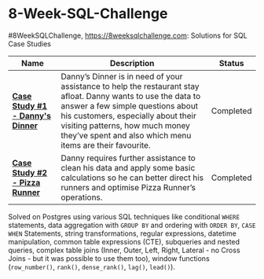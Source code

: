 # 8-Week-SQL-Challenge
#8WeekSQLChallenge, https://8weeksqlchallenge.com: Solutions for SQL Case Studies

| Name                                       | Description                                                                                                                                                                                                                                                                                                                                                                                                                                        | Status               |
|--------------------------------------------|----------------------------------------------------------------------------------------------------------------------------------------------------------------------------------------------------------------------------------------------------------------------------------------------------------------------------------------------------------------------------------------------------------------------------------------------------|---------------------|
| **[Case Study #1 - Danny's Dinner](https://github.com/vanle2604/8_Week_SQL_Challenge/tree/main/Case%20Study%20%231%20-%20Danny's%20Diner)** | Danny’s Dinner is in need of your assistance to help the restaurant stay afloat. Danny wants to use the data to answer a few simple questions about his customers, especially about their visiting patterns, how much money they’ve spent and also which menu items are their favourite. | Completed |
| **[Case Study #2 - Pizza Runner](https://github.com/vanle2604/8_Week_SQL_Challenge/tree/main/Case%20Study%20%232%20-%20Pizza%20Runner)**               | Danny requires further assistance to clean his data and apply some basic calculations so he can better direct his runners and optimise Pizza Runner’s operations. | Completed  |


Solved on Postgres using various SQL techniques like conditional `WHERE` statements, data aggregation with `GROUP BY` and ordering with `ORDER BY`, `CASE WHEN` Statements, string transformations, regular expressions, datetime manipulation, common table expressions (CTE), subqueries and nested queries, complex table joins (Inner, Outer, Left, Right, Lateral - no Cross Joins - but it was possible to use them too), window functions (`row_number()`, `rank()`, `dense_rank()`, `lag()`, `lead()`).

